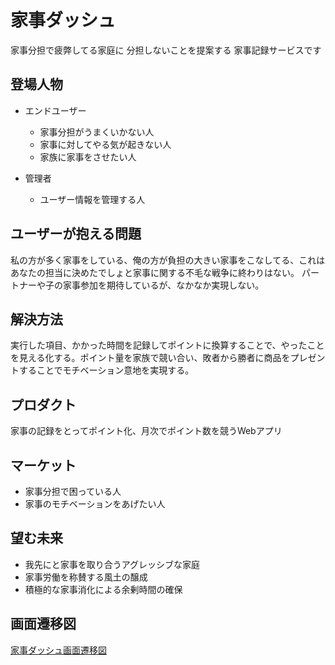 # 家事ダッシュ

家事分担で疲弊してる家庭に
分担しないことを提案する
家事記録サービスです

## 登場人物
- エンドユーザー
  - 家事分担がうまくいかない人
  - 家事に対してやる気が起きない人
  - 家族に家事をさせたい人

- 管理者
  - ユーザー情報を管理する人

## ユーザーが抱える問題
私の方が多く家事をしている、俺の方が負担の大きい家事をこなしてる、これはあなたの担当に決めたでしょと家事に関する不毛な戦争に終わりはない。
パートナーや子の家事参加を期待しているが、なかなか実現しない。

## 解決方法
実行した項目、かかった時間を記録してポイントに換算することで、やったことを見える化する。ポイント量を家族で競い合い、敗者から勝者に商品をプレゼントすることでモチベーション意地を実現する。

## プロダクト
家事の記録をとってポイント化、月次でポイント数を競うWebアプリ

## マーケット
- 家事分担で困っている人
- 家事のモチベーションをあげたい人

## 望む未来
- 我先にと家事を取り合うアグレッシブな家庭
- 家事労働を称賛する風土の醸成
- 積極的な家事消化による余剰時間の確保

## 画面遷移図
[家事ダッシュ画面遷移図](https://xd.adobe.com/view/404814b1-1f17-4934-846d-207acf334ef4-151b/)

